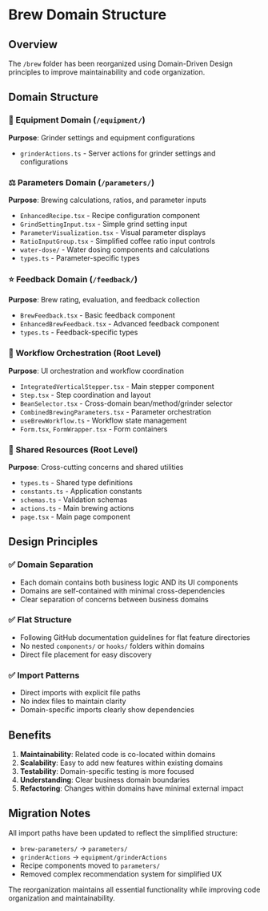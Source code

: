 # Brew Domain Structure

## Overview
The `/brew` folder has been reorganized using Domain-Driven Design principles to improve maintainability and code organization.

## Domain Structure

### 🔧 Equipment Domain (`/equipment/`)
**Purpose**: Grinder settings and equipment configurations
- `grinderActions.ts` - Server actions for grinder settings and configurations

### ⚖️ Parameters Domain (`/parameters/`)
**Purpose**: Brewing calculations, ratios, and parameter inputs
- `EnhancedRecipe.tsx` - Recipe configuration component
- `GrindSettingInput.tsx` - Simple grind setting input
- `ParameterVisualization.tsx` - Visual parameter displays
- `RatioInputGroup.tsx` - Simplified coffee ratio input controls
- `water-dose/` - Water dosing components and calculations
- `types.ts` - Parameter-specific types

### ⭐ Feedback Domain (`/feedback/`)
**Purpose**: Brew rating, evaluation, and feedback collection
- `BrewFeedback.tsx` - Basic feedback component
- `EnhancedBrewFeedback.tsx` - Advanced feedback component
- `types.ts` - Feedback-specific types

### 🔄 Workflow Orchestration (Root Level)
**Purpose**: UI orchestration and workflow coordination
- `IntegratedVerticalStepper.tsx` - Main stepper component
- `Step.tsx` - Step coordination and layout
- `BeanSelector.tsx` - Cross-domain bean/method/grinder selector
- `CombinedBrewingParameters.tsx` - Parameter orchestration
- `useBrewWorkflow.ts` - Workflow state management
- `Form.tsx`, `FormWrapper.tsx` - Form containers

### 📄 Shared Resources (Root Level)
**Purpose**: Cross-cutting concerns and shared utilities
- `types.ts` - Shared type definitions
- `constants.ts` - Application constants
- `schemas.ts` - Validation schemas
- `actions.ts` - Main brewing actions
- `page.tsx` - Main page component

## Design Principles

### ✅ Domain Separation
- Each domain contains both business logic AND its UI components
- Domains are self-contained with minimal cross-dependencies
- Clear separation of concerns between business domains

### ✅ Flat Structure
- Following GitHub documentation guidelines for flat feature directories
- No nested `components/` or `hooks/` folders within domains
- Direct file placement for easy discovery

### ✅ Import Patterns
- Direct imports with explicit file paths
- No index files to maintain clarity
- Domain-specific imports clearly show dependencies

## Benefits

1. **Maintainability**: Related code is co-located within domains
2. **Scalability**: Easy to add new features within existing domains
3. **Testability**: Domain-specific testing is more focused
4. **Understanding**: Clear business domain boundaries
5. **Refactoring**: Changes within domains have minimal external impact

## Migration Notes

All import paths have been updated to reflect the simplified structure:
- `brew-parameters/` → `parameters/`
- `grinderActions` → `equipment/grinderActions`
- Recipe components moved to `parameters/`
- Removed complex recommendation system for simplified UX

The reorganization maintains all essential functionality while improving code organization and maintainability.